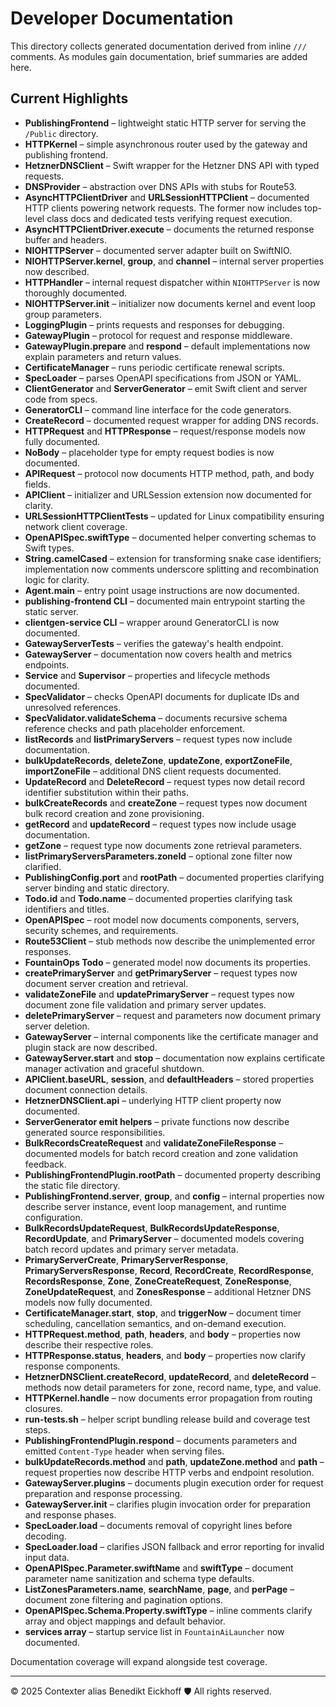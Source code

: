 # Developer Documentation

This directory collects generated documentation derived from inline `///` comments.
As modules gain documentation, brief summaries are added here.

## Current Highlights
- **PublishingFrontend** – lightweight static HTTP server for serving the `/Public` directory.
- **HTTPKernel** – simple asynchronous router used by the gateway and publishing frontend.
- **HetznerDNSClient** – Swift wrapper for the Hetzner DNS API with typed requests.
- **DNSProvider** – abstraction over DNS APIs with stubs for Route53.
- **AsyncHTTPClientDriver** and **URLSessionHTTPClient** – documented HTTP clients powering network requests. The former now includes top-level class docs and dedicated tests verifying request execution.
- **AsyncHTTPClientDriver.execute** – documents the returned response buffer and headers.
- **NIOHTTPServer** – documented server adapter built on SwiftNIO.
- **NIOHTTPServer.kernel**, **group**, and **channel** – internal server properties now described.
- **HTTPHandler** – internal request dispatcher within `NIOHTTPServer` is now thoroughly documented.
- **NIOHTTPServer.init** – initializer now documents kernel and event loop group parameters.
- **LoggingPlugin** – prints requests and responses for debugging.
- **GatewayPlugin** – protocol for request and response middleware.
- **GatewayPlugin.prepare** and **respond** – default implementations now explain parameters and return values.
- **CertificateManager** – runs periodic certificate renewal scripts.
- **SpecLoader** – parses OpenAPI specifications from JSON or YAML.
- **ClientGenerator** and **ServerGenerator** – emit Swift client and server code from specs.
- **GeneratorCLI** – command line interface for the code generators.
- **CreateRecord** – documented request wrapper for adding DNS records.
- **HTTPRequest** and **HTTPResponse** – request/response models now fully documented.
- **NoBody** – placeholder type for empty request bodies is now documented.
- **APIRequest** – protocol now documents HTTP method, path, and body fields.
- **APIClient** – initializer and URLSession extension now documented for clarity.
- **URLSessionHTTPClientTests** – updated for Linux compatibility ensuring network client coverage.
- **OpenAPISpec.swiftType** – documented helper converting schemas to Swift types.
- **String.camelCased** – extension for transforming snake case identifiers; implementation now comments underscore splitting and recombination logic for clarity.
- **Agent.main** – entry point usage instructions are now documented.
- **publishing-frontend CLI** – documented main entrypoint starting the static server.
- **clientgen-service CLI** – wrapper around GeneratorCLI is now documented.
- **GatewayServerTests** – verifies the gateway's health endpoint.
- **GatewayServer** – documentation now covers health and metrics endpoints.
- **Service** and **Supervisor** – properties and lifecycle methods documented.
- **SpecValidator** – checks OpenAPI documents for duplicate IDs and unresolved references.
- **SpecValidator.validateSchema** – documents recursive schema reference checks and path placeholder enforcement.
- **listRecords** and **listPrimaryServers** – request types now include documentation.
- **bulkUpdateRecords**, **deleteZone**, **updateZone**, **exportZoneFile**, **importZoneFile** – additional DNS client requests documented.
- **UpdateRecord** and **DeleteRecord** – request types now detail record identifier substitution within their paths.
- **bulkCreateRecords** and **createZone** – request types now document bulk record creation and zone provisioning.
- **getRecord** and **updateRecord** – request types now include usage documentation.
- **getZone** – request type now documents zone retrieval parameters.
- **listPrimaryServersParameters.zoneId** – optional zone filter now clarified.
- **PublishingConfig.port** and **rootPath** – documented properties clarifying server binding and static directory.
- **Todo.id** and **Todo.name** – documented properties clarifying task identifiers and titles.
- **OpenAPISpec** – root model now documents components, servers, security schemes, and requirements.
- **Route53Client** – stub methods now describe the unimplemented error responses.
- **FountainOps Todo** – generated model now documents its properties.
- **createPrimaryServer** and **getPrimaryServer** – request types now document server creation and retrieval.
- **validateZoneFile** and **updatePrimaryServer** – request types now document zone file validation and primary server updates.
- **deletePrimaryServer** – request and parameters now document primary server deletion.
- **GatewayServer** – internal components like the certificate manager and plugin stack are now described.
- **GatewayServer.start** and **stop** – documentation now explains certificate manager activation and graceful shutdown.
- **APIClient.baseURL**, **session**, and **defaultHeaders** – stored properties document connection details.
- **HetznerDNSClient.api** – underlying HTTP client property now documented.
- **ServerGenerator emit helpers** – private functions now describe generated source responsibilities.
- **BulkRecordsCreateRequest** and **validateZoneFileResponse** – documented models for batch record creation and zone validation feedback.
- **PublishingFrontendPlugin.rootPath** – documented property describing the static file directory.
- **PublishingFrontend.server**, **group**, and **config** – internal properties now describe server instance, event loop management, and runtime configuration.
- **BulkRecordsUpdateRequest**, **BulkRecordsUpdateResponse**, **RecordUpdate**, and **PrimaryServer** – documented models covering batch record updates and primary server metadata.
- **PrimaryServerCreate**, **PrimaryServerResponse**, **PrimaryServersResponse**, **Record**, **RecordCreate**, **RecordResponse**, **RecordsResponse**, **Zone**, **ZoneCreateRequest**, **ZoneResponse**, **ZoneUpdateRequest**, and **ZonesResponse** – additional Hetzner DNS models now fully documented.
- **CertificateManager.start**, **stop**, and **triggerNow** – document timer scheduling, cancellation semantics, and on-demand execution.
- **HTTPRequest.method**, **path**, **headers**, and **body** – properties now describe their respective roles.
- **HTTPResponse.status**, **headers**, and **body** – properties now clarify response components.
- **HetznerDNSClient.createRecord**, **updateRecord**, and **deleteRecord** – methods now detail parameters for zone, record name, type, and value.
- **HTTPKernel.handle** – now documents error propagation from routing closures.
- **run-tests.sh** – helper script bundling release build and coverage test steps.
- **PublishingFrontendPlugin.respond** – documents parameters and emitted `Content-Type` header when serving files.
- **bulkUpdateRecords.method** and **path**, **updateZone.method** and **path** – request properties now describe HTTP verbs and endpoint resolution.
- **GatewayServer.plugins** – documents plugin execution order for request preparation and response processing.
- **GatewayServer.init** – clarifies plugin invocation order for preparation and response phases.
- **SpecLoader.load** – documents removal of copyright lines before decoding.
- **SpecLoader.load** – clarifies JSON fallback and error reporting for invalid input data.
- **OpenAPISpec.Parameter.swiftName** and **swiftType** – document parameter name sanitization and schema type defaults.
- **ListZonesParameters.name**, **searchName**, **page**, and **perPage** – document zone filtering and pagination options.
- **OpenAPISpec.Schema.Property.swiftType** – inline comments clarify array and object mappings and default behavior.
- **services array** – startup service list in `FountainAiLauncher` now documented.

Documentation coverage will expand alongside test coverage.

---
© 2025 Contexter alias Benedikt Eickhoff 🛡️ All rights reserved.

